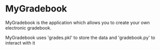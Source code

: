 # MyGradebook

MyGradebook is the application which allows you to create your own electronic gradebook.

MyGradebook uses 'grades.pkl' to store the data and 'gradebook.py' to interact with it
